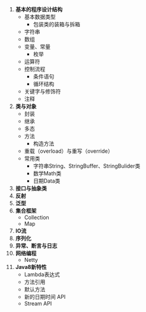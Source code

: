1. **基本的程序设计结构**
   - 基本数据类型
     - 包装类的装箱与拆箱
   - 字符串
   - 数组
   - 变量、常量
     - 枚举
   - 运算符
   - 控制流程
     - 条件语句
     - 循环结构
   - 关键字与修饰符
   - 注释
2. **类与对象**
   - 封装
   - 继承
   - 多态
   - 方法
     - 构造方法
   - 重载（overload）与重写（override）
   - 常用类
     - 字符串String、StringBuffer、StringBulider类
     - 数学Math类
     - 日期Data类
3. **接口与抽象类**
4. **反射**
5. **泛型**
6. **集合框架**
   - Collection
   - Map
7. **IO流**
8. **序列化**
9. **异常、断言与日志**
10. **网络编程**
    - Netty
11. **Java8新特性**
    - Lambda表达式
    - 方法引用
    - 默认方法
    - 新的日期时间 API
    - Stream API